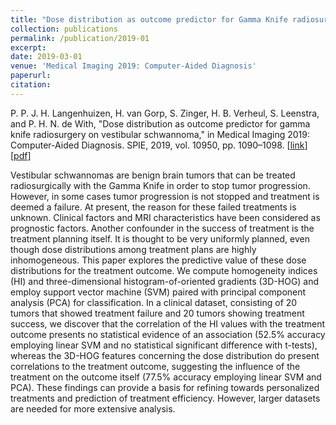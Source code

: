 ```yaml
---
title: "Dose distribution as outcome predictor for Gamma Knife radiosurgery on vestibular schwannoma"
collection: publications
permalink: /publication/2019-01
excerpt:
date: 2019-03-01
venue: 'Medical Imaging 2019: Computer-Aided Diagnosis'
paperurl: 
citation: 
---
```


P. P. J. H. Langenhuizen, H. van Gorp, S. Zinger, H. B. Verheul, S. Leenstra, and P. H. N. de With, "Dose distribution as outcome predictor for gamma knife radiosurgery on vestibular schwannoma," in Medical Imaging 2019: Computer-Aided Diagnosis. SPIE, 2019, vol. 10950, pp. 1090–1098.
\[[link](https://www.spiedigitallibrary.org/conference-proceedings-of-spie/10950/109504C/Dose-distribution-as-outcome-predictor-for-Gamma-Knife-radiosurgery-on/10.1117/12.2512472.full)\]
\[[pdf](http://hansvangorp.github.io/files/2019-03-01.pdf)\]

Vestibular schwannomas are benign brain tumors that can be treated radiosurgically with the Gamma Knife in order to stop tumor progression. However, in some cases tumor progression is not stopped and treatment is deemed a failure. At present, the reason for these failed treatments is unknown. Clinical factors and MRI characteristics have been considered as prognostic factors. Another confounder in the success of treatment is the treatment planning itself. It is thought to be very uniformly planned, even though dose distributions among treatment plans are highly inhomogeneous. This paper explores the predictive value of these dose distributions for the treatment outcome. We compute homogeneity indices (HI) and three-dimensional histogram-of-oriented gradients (3D-HOG) and employ support vector machine (SVM) paired with principal component analysis (PCA) for classification. In a clinical dataset, consisting of 20 tumors that showed treatment failure and 20 tumors showing treatment success, we discover that the correlation of the HI values with the treatment outcome presents no statistical evidence of an association (52.5% accuracy employing linear SVM and no statistical significant difference with t-tests), whereas the 3D-HOG features concerning the dose distribution do present correlations to the treatment outcome, suggesting the influence of the treatment on the outcome itself (77.5% accuracy employing linear SVM and PCA). These findings can provide a basis for refining towards personalized treatments and prediction of treatment efficiency. However, larger datasets are needed for more extensive analysis.